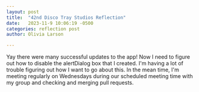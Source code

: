 ```yaml
---
layout: post
title:  "42nd Disco Tray Studios Reflection"
date:   2023-11-9 10:06:19 -0500
categories: reflection post
author: Olivia Larson

---
```


Yay there were many successful updates to the app! Now I need to figure out how to disable the alertDialog box that I created. I'm having a lot of trouble figuring out how I want to go about this. In the mean time, I'm meeting regularly on Wednesdays during our scheduled meeting time with my group and checking and merging pull requests. 